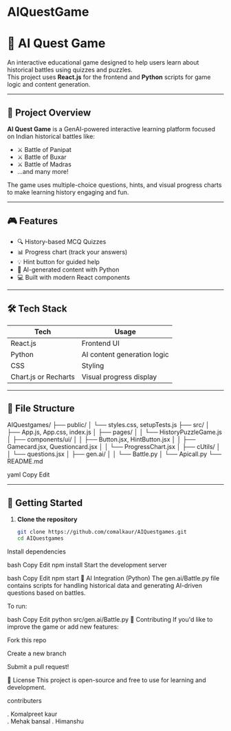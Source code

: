# AIQuestGame
# 🧠 AI Quest Game

An interactive educational game designed to help users learn about historical battles using quizzes and puzzles.  
This project uses **React.js** for the frontend and **Python** scripts for game logic and content generation.

---

## 📌 Project Overview

**AI Quest Game** is a GenAI-powered interactive learning platform focused on Indian historical battles like:
- ⚔️ Battle of Panipat
- ⚔️ Battle of Buxar
- ⚔️ Battle of Madras
- ...and many more!

The game uses multiple-choice questions, hints, and visual progress charts to make learning history engaging and fun.

---

## 🎮 Features

- 🔍 History-based MCQ Quizzes
- 📊 Progress chart (track your answers)
- 💡 Hint button for guided help
- 🧠 AI-generated content with Python
- 💻 Built with modern React components

---

## 🛠 Tech Stack

| Tech         | Usage                       |
|--------------|-----------------------------|
| React.js     | Frontend UI                 |
| Python       | AI content generation logic |
| CSS          | Styling                     |
| Chart.js or Recharts | Visual progress display |

---

## 📁 File Structure

AIQuestgames/ ├── public/ │ └── styles.css, setupTests.js ├── src/ │ ├── App.js, App.css, index.js │ ├── pages/ │ │ └── HistoryPuzzleGame.js │ ├── components/ui/ │ │ ├── Button.jsx, HintButton.jsx │ │ ├── Gamecard.jsx, Questioncard.jsx │ │ └── ProgressChart.jsx │ ├── cUtils/ │ │ └── questions.jsx │ ├── gen.ai/ │ │ └── Battle.py │ └── Apicall.py └── README.md

yaml
Copy
Edit

---

## 🚀 Getting Started

1. **Clone the repository**
   ```bash
   git clone https://github.com/comalkaur/AIQuestgames.git
   cd AIQuestgames
Install dependencies

bash
Copy
Edit
npm install
Start the development server

bash
Copy
Edit
npm start
🤖 AI Integration (Python)
The gen.ai/Battle.py file contains scripts for handling historical data and generating AI-driven questions based on battles.

To run:

bash
Copy
Edit
python src/gen.ai/Battle.py
🙌 Contributing
If you'd like to improve the game or add new features:

Fork this repo

Create a new branch

Submit a pull request!

📃 License
This project is open-source and free to use for learning and development.

contributers

. Komalpreet kaur  
. Mehak bansal
. Himanshu
